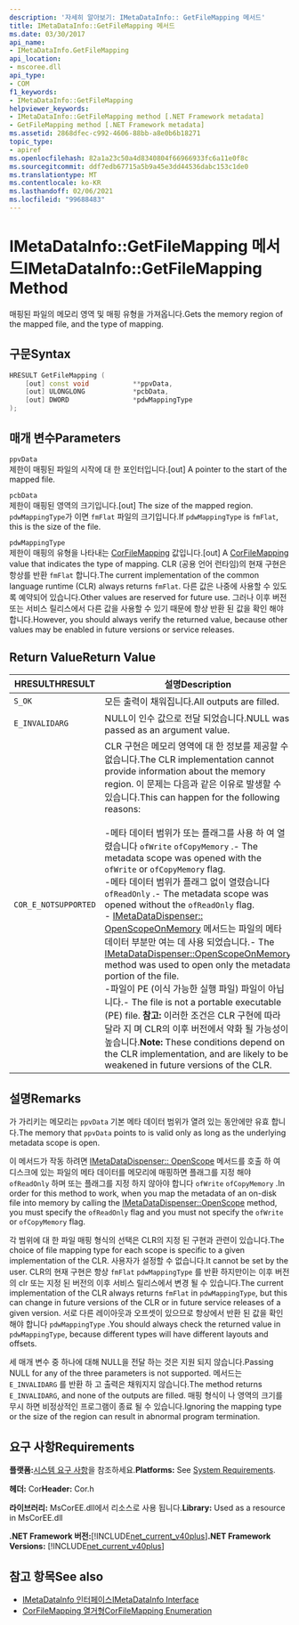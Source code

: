 ```yaml
---
description: '자세히 알아보기: IMetaDataInfo:: GetFileMapping 메서드'
title: IMetaDataInfo::GetFileMapping 메서드
ms.date: 03/30/2017
api_name:
- IMetaDataInfo.GetFileMapping
api_location:
- mscoree.dll
api_type:
- COM
f1_keywords:
- IMetaDataInfo::GetFileMapping
helpviewer_keywords:
- IMetaDataInfo::GetFileMapping method [.NET Framework metadata]
- GetFileMapping method [.NET Framework metadata]
ms.assetid: 2868dfec-c992-4606-88bb-a8e0b6b18271
topic_type:
- apiref
ms.openlocfilehash: 82a1a23c50a4d8340804f66966933fc6a11e0f8c
ms.sourcegitcommit: ddf7edb67715a5b9a45e3dd44536dabc153c1de0
ms.translationtype: MT
ms.contentlocale: ko-KR
ms.lasthandoff: 02/06/2021
ms.locfileid: "99688483"
---
```

# <a name="imetadatainfogetfilemapping-method"></a><span data-ttu-id="b9534-103">IMetaDataInfo::GetFileMapping 메서드</span><span class="sxs-lookup"><span data-stu-id="b9534-103">IMetaDataInfo::GetFileMapping Method</span></span>

<span data-ttu-id="b9534-104">매핑된 파일의 메모리 영역 및 매핑 유형을 가져옵니다.</span><span class="sxs-lookup"><span data-stu-id="b9534-104">Gets the memory region of the mapped file, and the type of mapping.</span></span>  
  
## <a name="syntax"></a><span data-ttu-id="b9534-105">구문</span><span class="sxs-lookup"><span data-stu-id="b9534-105">Syntax</span></span>  
  
```cpp  
HRESULT GetFileMapping (  
    [out] const void           **ppvData,
    [out] ULONGLONG            *pcbData,
    [out] DWORD                *pdwMappingType  
);  
```  
  
## <a name="parameters"></a><span data-ttu-id="b9534-106">매개 변수</span><span class="sxs-lookup"><span data-stu-id="b9534-106">Parameters</span></span>  

 `ppvData`  
 <span data-ttu-id="b9534-107">제한이 매핑된 파일의 시작에 대 한 포인터입니다.</span><span class="sxs-lookup"><span data-stu-id="b9534-107">[out] A pointer to the start of the mapped file.</span></span>  
  
 `pcbData`  
 <span data-ttu-id="b9534-108">제한이 매핑된 영역의 크기입니다.</span><span class="sxs-lookup"><span data-stu-id="b9534-108">[out] The size of the mapped region.</span></span> <span data-ttu-id="b9534-109">`pdwMappingType`가 이면 `fmFlat` 파일의 크기입니다.</span><span class="sxs-lookup"><span data-stu-id="b9534-109">If `pdwMappingType` is `fmFlat`, this is the size of the file.</span></span>  
  
 `pdwMappingType`  
 <span data-ttu-id="b9534-110">제한이 매핑의 유형을 나타내는 [CorFileMapping](corfilemapping-enumeration.md) 값입니다.</span><span class="sxs-lookup"><span data-stu-id="b9534-110">[out] A [CorFileMapping](corfilemapping-enumeration.md) value that indicates the type of mapping.</span></span> <span data-ttu-id="b9534-111">CLR (공용 언어 런타임)의 현재 구현은 항상를 반환 `fmFlat` 합니다.</span><span class="sxs-lookup"><span data-stu-id="b9534-111">The current implementation of the common language runtime (CLR) always returns `fmFlat`.</span></span> <span data-ttu-id="b9534-112">다른 값은 나중에 사용할 수 있도록 예약되어 있습니다.</span><span class="sxs-lookup"><span data-stu-id="b9534-112">Other values are reserved for future use.</span></span> <span data-ttu-id="b9534-113">그러나 이후 버전 또는 서비스 릴리스에서 다른 값을 사용할 수 있기 때문에 항상 반환 된 값을 확인 해야 합니다.</span><span class="sxs-lookup"><span data-stu-id="b9534-113">However, you should always verify the returned value, because other values may be enabled in future versions or service releases.</span></span>  
  
## <a name="return-value"></a><span data-ttu-id="b9534-114">Return Value</span><span class="sxs-lookup"><span data-stu-id="b9534-114">Return Value</span></span>  
  
|<span data-ttu-id="b9534-115">HRESULT</span><span class="sxs-lookup"><span data-stu-id="b9534-115">HRESULT</span></span>|<span data-ttu-id="b9534-116">설명</span><span class="sxs-lookup"><span data-stu-id="b9534-116">Description</span></span>|  
|-------------|-----------------|  
|`S_OK`|<span data-ttu-id="b9534-117">모든 출력이 채워집니다.</span><span class="sxs-lookup"><span data-stu-id="b9534-117">All outputs are filled.</span></span>|  
|`E_INVALIDARG`|<span data-ttu-id="b9534-118">NULL이 인수 값으로 전달 되었습니다.</span><span class="sxs-lookup"><span data-stu-id="b9534-118">NULL was passed as an argument value.</span></span>|  
|`COR_E_NOTSUPPORTED`|<span data-ttu-id="b9534-119">CLR 구현은 메모리 영역에 대 한 정보를 제공할 수 없습니다.</span><span class="sxs-lookup"><span data-stu-id="b9534-119">The CLR implementation cannot provide information about the memory region.</span></span> <span data-ttu-id="b9534-120">이 문제는 다음과 같은 이유로 발생할 수 있습니다.</span><span class="sxs-lookup"><span data-stu-id="b9534-120">This can happen for the following reasons:</span></span><br /><br /> <span data-ttu-id="b9534-121">-메타 데이터 범위가 또는 플래그를 사용 하 여 열렸습니다 `ofWrite` `ofCopyMemory` .</span><span class="sxs-lookup"><span data-stu-id="b9534-121">-   The metadata scope was opened with the `ofWrite` or `ofCopyMemory` flag.</span></span><br /><span data-ttu-id="b9534-122">-메타 데이터 범위가 플래그 없이 열렸습니다 `ofReadOnly` .</span><span class="sxs-lookup"><span data-stu-id="b9534-122">-   The metadata scope was opened without the `ofReadOnly` flag.</span></span><br /><span data-ttu-id="b9534-123">- [IMetaDataDispenser:: OpenScopeOnMemory](imetadatadispenser-openscopeonmemory-method.md) 메서드는 파일의 메타 데이터 부분만 여는 데 사용 되었습니다.</span><span class="sxs-lookup"><span data-stu-id="b9534-123">-   The [IMetaDataDispenser::OpenScopeOnMemory](imetadatadispenser-openscopeonmemory-method.md) method was used to open only the metadata portion of the file.</span></span><br /><span data-ttu-id="b9534-124">-파일이 PE (이식 가능한 실행 파일) 파일이 아닙니다.</span><span class="sxs-lookup"><span data-stu-id="b9534-124">-   The file is not a portable executable (PE) file.</span></span> <span data-ttu-id="b9534-125">**참고:**  이러한 조건은 CLR 구현에 따라 달라 지 며 CLR의 이후 버전에서 약화 될 가능성이 높습니다.</span><span class="sxs-lookup"><span data-stu-id="b9534-125">**Note:**  These conditions depend on the CLR implementation, and are likely to be weakened in future versions of the CLR.</span></span>|  
  
## <a name="remarks"></a><span data-ttu-id="b9534-126">설명</span><span class="sxs-lookup"><span data-stu-id="b9534-126">Remarks</span></span>  

 <span data-ttu-id="b9534-127">가 가리키는 메모리는 `ppvData` 기본 메타 데이터 범위가 열려 있는 동안에만 유효 합니다.</span><span class="sxs-lookup"><span data-stu-id="b9534-127">The memory that `ppvData` points to is valid only as long as the underlying metadata scope is open.</span></span>  
  
 <span data-ttu-id="b9534-128">이 메서드가 작동 하려면 [IMetaDataDispenser:: OpenScope](imetadatadispenser-openscope-method.md) 메서드를 호출 하 여 디스크에 있는 파일의 메타 데이터를 메모리에 매핑하면 플래그를 지정 해야 `ofReadOnly` 하며 또는 플래그를 지정 하지 않아야 합니다 `ofWrite` `ofCopyMemory` .</span><span class="sxs-lookup"><span data-stu-id="b9534-128">In order for this method to work, when you map the metadata of an on-disk file into memory by calling the [IMetaDataDispenser::OpenScope](imetadatadispenser-openscope-method.md) method, you must specify the `ofReadOnly` flag and you must not specify the `ofWrite` or `ofCopyMemory` flag.</span></span>  
  
 <span data-ttu-id="b9534-129">각 범위에 대 한 파일 매핑 형식의 선택은 CLR의 지정 된 구현과 관련이 있습니다.</span><span class="sxs-lookup"><span data-stu-id="b9534-129">The choice of file mapping type for each scope is specific to a given implementation of the CLR.</span></span> <span data-ttu-id="b9534-130">사용자가 설정할 수 없습니다.</span><span class="sxs-lookup"><span data-stu-id="b9534-130">It cannot be set by the user.</span></span> <span data-ttu-id="b9534-131">CLR의 현재 구현은 항상 `fmFlat` `pdwMappingType` 를 반환 하지만이는 이후 버전의 clr 또는 지정 된 버전의 이후 서비스 릴리스에서 변경 될 수 있습니다.</span><span class="sxs-lookup"><span data-stu-id="b9534-131">The current implementation of the CLR always returns `fmFlat` in `pdwMappingType`, but this can change in future versions of the CLR or in future service releases of a given version.</span></span> <span data-ttu-id="b9534-132">서로 다른 레이아웃과 오프셋이 있으므로 항상에서 반환 된 값을 확인 해야 합니다 `pdwMappingType` .</span><span class="sxs-lookup"><span data-stu-id="b9534-132">You should always check the returned value in `pdwMappingType`, because different types will have different layouts and offsets.</span></span>  
  
 <span data-ttu-id="b9534-133">세 매개 변수 중 하나에 대해 NULL을 전달 하는 것은 지원 되지 않습니다.</span><span class="sxs-lookup"><span data-stu-id="b9534-133">Passing NULL for any of the three parameters is not supported.</span></span> <span data-ttu-id="b9534-134">메서드는 `E_INVALIDARG` 를 반환 하 고 출력은 채워지지 않습니다.</span><span class="sxs-lookup"><span data-stu-id="b9534-134">The method returns `E_INVALIDARG`, and none of the outputs are filled.</span></span> <span data-ttu-id="b9534-135">매핑 형식이 나 영역의 크기를 무시 하면 비정상적인 프로그램이 종료 될 수 있습니다.</span><span class="sxs-lookup"><span data-stu-id="b9534-135">Ignoring the mapping type or the size of the region can result in abnormal program termination.</span></span>  
  
## <a name="requirements"></a><span data-ttu-id="b9534-136">요구 사항</span><span class="sxs-lookup"><span data-stu-id="b9534-136">Requirements</span></span>  

 <span data-ttu-id="b9534-137">**플랫폼:**[시스템 요구 사항](../../get-started/system-requirements.md)을 참조하세요.</span><span class="sxs-lookup"><span data-stu-id="b9534-137">**Platforms:** See [System Requirements](../../get-started/system-requirements.md).</span></span>  
  
 <span data-ttu-id="b9534-138">**헤더:** Cor</span><span class="sxs-lookup"><span data-stu-id="b9534-138">**Header:** Cor.h</span></span>  
  
 <span data-ttu-id="b9534-139">**라이브러리:** MsCorEE.dll에서 리소스로 사용 됩니다.</span><span class="sxs-lookup"><span data-stu-id="b9534-139">**Library:** Used as a resource in MsCorEE.dll</span></span>  
  
 <span data-ttu-id="b9534-140">**.NET Framework 버전:**[!INCLUDE[net_current_v40plus](../../../../includes/net-current-v40plus-md.md)]</span><span class="sxs-lookup"><span data-stu-id="b9534-140">**.NET Framework Versions:** [!INCLUDE[net_current_v40plus](../../../../includes/net-current-v40plus-md.md)]</span></span>  
  
## <a name="see-also"></a><span data-ttu-id="b9534-141">참고 항목</span><span class="sxs-lookup"><span data-stu-id="b9534-141">See also</span></span>

- [<span data-ttu-id="b9534-142">IMetaDataInfo 인터페이스</span><span class="sxs-lookup"><span data-stu-id="b9534-142">IMetaDataInfo Interface</span></span>](imetadatainfo-interface.md)
- [<span data-ttu-id="b9534-143">CorFileMapping 열거형</span><span class="sxs-lookup"><span data-stu-id="b9534-143">CorFileMapping Enumeration</span></span>](corfilemapping-enumeration.md)
